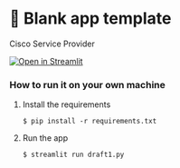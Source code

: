 # 🎈 Blank app template

Cisco Service Provider

[![Open in Streamlit](https://static.streamlit.io/badges/streamlit_badge_black_white.svg)](https://cumulus.streamlit.app//)

### How to run it on your own machine

1. Install the requirements

   ```
   $ pip install -r requirements.txt
   ```

2. Run the app

   ```
   $ streamlit run draft1.py
   ```
